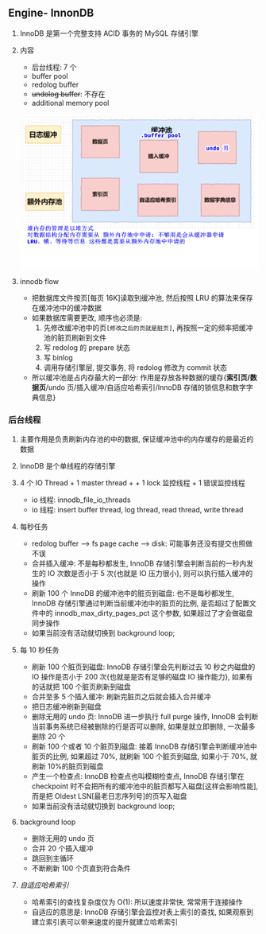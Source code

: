## Engine- InnonDB

1. InnoDB 是第一个完整支持 ACID 事务的 MySQL 存储引擎
2. 内容

   - 后台线程: 7 个
   - buffer pool
   - redolog buffer
   - ~~undolog buffer~~: 不存在
   - additional memory pool

   ![avatar](/static/image/mysql/mysql-innodb-memory.png)

3. innodb flow

   - 把数据库文件按页[每页 16K]读取到缓冲池, 然后按照 LRU 的算法来保存在缓冲池中的缓冲数据
   - 如果数据库需要更改, 顺序也必须是:
     1. 先修改缓冲池中的页`[修改之后的页就是脏页]`, 再按照一定的频率把缓冲池的脏页刷新到文件
     2. 写 redolog 的 prepare 状态
     3. 写 binlog
     4. 调用存储引擎层, 提交事务, 将 redolog 修改为 commit 状态
   - 所以缓冲池是占内存最大的一部分: 作用是存放各种数据的缓存{**索引页/数据页**/undo 页/插入缓冲/自适应哈希索引/InnoDB 存储的锁信息和数字字典信息}

### 后台线程

1. 主要作用是负责刷新内存池的中的数据, 保证缓冲池中的内存缓存的是最近的数据
2. InnoDB 是个单线程的存储引擎
3. 4 个 IO Thread + 1 master thread + + 1 lock 监控线程 + 1 错误监控线程

   - io 线程: innodb_file_io_threads
   - io 线程: insert buffer thread, log thread, read thread, write thread

4. 每秒任务

   - redolog buffer --> fs page cache --> disk: 可能事务还没有提交也照做不误
   - 合并插入缓冲: 不是每秒都发生, InnoDB 存储引擎会判断当前的一秒内发生的 IO 次数是否小于 5 次{也就是 IO 压力很小}, 则可以执行插入缓冲的操作
   - 刷新 100 个 InnoDB 的缓冲池中的脏页到磁盘: 也不是每秒都发生, InnoDB 存储引擎通过判断当前缓冲池中的脏页的比例, 是否超过了配置文件中的 innodb_max_dirty_pages_pct 这个参数, 如果超过了才会做磁盘同步操作
   - 如果当前没有活动就切换到 background loop;

5. 每 10 秒任务

   - 刷新 100 个脏页到磁盘: InnoDB 存储引擎会先判断过去 10 秒之内磁盘的 IO 操作是否小于 200 次{也就是是否有足够的磁盘 IO 操作能力}, 如果有的话就把 100 个脏页刷新到磁盘
   - 合并至多 5 个插入缓冲: 刷新完脏页之后就会插入合并缓冲
   - 把日志缓冲刷新到磁盘
   - 删除无用的 undo 页: InnoDB 进一步执行 full purge 操作, InnoDB 会判断当前事务系统已经被删除的行是否可以删除, 如果是就立即删除, 一次最多删除 20 个
   - 刷新 100 个或者 10 个脏页到磁盘: 接着 InnoDB 存储引擎会判断缓冲池中脏页的比例, 如果超过 70%, 就刷新 100 个脏页到磁盘, 如果小于 70%, 就刷新 10%的脏页到磁盘
   - 产生一个检查点: InnoDB 检查点也叫模糊检查点, InnoDB 存储引擎在 checkpoint 时不会把所有的缓冲池中的脏页都写入磁盘[这样会影响性能], 而是把 Oldest LSN[最老日志序列号]的页写入磁盘
   - 如果当前没有活动就切换到 background loop;

6. background loop

   - 删除无用的 undo 页
   - 合并 20 个插入缓冲
   - 跳回到主循环
   - 不断刷新 100 个页直到符合条件

7. _自适应哈希索引_
   - 哈希索引的查找复杂度仅为 O(1): 所以速度非常快, 常常用于连接操作
   - 自适应的意思是: InnoDB 存储引擎会监控对表上索引的查找, 如果观察到建立索引表可以带来速度的提升就建立哈希索引
